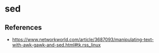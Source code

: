 
# sed

## References

- <https://www.networkworld.com/article/3687093/manipulating-text-with-awk-gawk-and-sed.html#tk.rss_linux>
